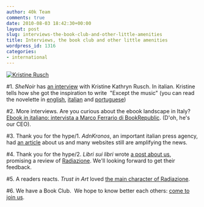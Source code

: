 ```yaml
---
author: 40k Team
comments: true
date: 2010-08-03 18:42:30+00:00
layout: post
slug: interviews-the-book-club-and-other-little-amenities
title: Interviews, the book club and other little amenities
wordpress_id: 1316
categories:
- international
---
```


[![Kristine Rusch](http://www.40kbooks.com/wp-content/uploads/2010/06/Kristine-Rusch.jpg)](http://www.40kbooks.com/wp-content/uploads/2010/06/Kristine-Rusch.jpg)


#1. _SheNoir_ has [an interview](http://www.shenoir.com/kristine-kathryn-rusch-_sn_264.html#) with Kristine Kathryn Rusch. In italian.
Kristine tells how she got the inspiration to write  "Except the music" (you can read the novelette in [english](http://www.40kbooks.com/?page_id=133&category=13&product_id=2), [italian](http://www.40kbooks.com/?page_id=133&category=14&product_id=27) and [portuguese](http://www.40kbooks.com/?page_id=133&category=15&product_id=12))




#2. More interviews.
Are you curious about the ebook landscape in Italy? [Ebook in italiano: intervista a Marco Ferrario di BookRepublic](http://www.booksblog.it/post/6517/ebook-in-italiano-intervista-a-marco-ferrario-di-bookrepublic#). (D'oh, he's our CEO).




#3. Thank you for the hype/1. _AdnKronos_, an important italian press agency, had [an article](http://www.adnkronos.com/IGN/News/CyberNews/Libri-arriva-40K-il-primo-editore-di-soli-ebook_768517715.html) about us and many websites still are amplifying the news.




#4. Thank you for the hype/2. _Libri sui libri_ wrote [a post about us](http://librisulibri.it/2010/08/02/40k-racconti-in-ebook/),  promising a review of [Radiazione](http://www.40kbooks.com/?page_id=133&category=14&product_id=26). We'll looking forward to get their feedback.




#5. A readers reacts. _Trust in Art_ loved [the main character of Radiazione](http://trustinart.tumblr.com/post/893694494/quei-libri-che).




#6. We have a Book Club.  We hope to know better each others: [come to join us](http://www.goodreads.com/group/show/36508.40k_Book_Club).
